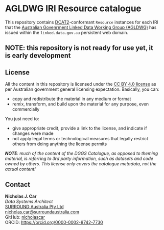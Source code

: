 # AGLDWG IRI Resource catalogue
This repository contains [DCAT2](https://www.w3.org/TR/vocab-dcat/)-conformant `Resource` instances for each IRI that the [Australian Govenrment Linked Data Working Group (AGLDWG)](https://www.linked.data.gov.au) has issued within the `linked.data.gov.au` persistent web domain.

## NOTE: this repository is not ready for use yet, it is early development


## License
All the content in this repository is licensed under the [CC BY 4.0 license](https://creativecommons.org/licenses/by/4.0/) as per Australian government general licensing expectation. Basically, you can:

* copy and redistribute the material in any medium or format 
* remix, transform, and build upon the material for any purpose, even commercially

You just need to:

* give appropriate credit, provide a link to the license, and indicate if changes were made
* not apply legal terms or technological measures that legally restrict others from doing anything the license permits

***NOTE**: much of the content of the DGGS Catalogue, as opposed to theming material, is referring to 3rd party information, such as datasets and code owned by others. This license only covers the catalogue metadata, not the actual content!*


## Contact
**Nicholas J. Car**  
*Data Systems Architect*  
[SURROUND Australia Pty Ltd](https://surroundaustralia.com)  
<nicholas.car@surroundaustralia.com>  
GitHub: [nicholascar](https://github.com/nicholascar)  
ORCID: <https://orcid.org/0000-0002-8742-7730>  
